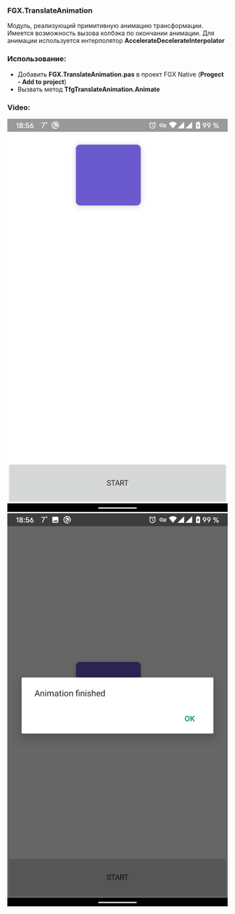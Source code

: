 ### FGX.TranslateAnimation

 Модуль, реализующий примитивную анимацию трансформации. Имеется возможность вызова колбэка по окончании анимации. Для анимации используется интерполятор **AccelerateDecelerateInterpolator**
 
 ### Использование:
 
 - Добавить **FGX.TranslateAnimation.pas** в проект FGX Native (**Progect - Add to project**)
 - Вызвать метод **TfgTranslateAnimation.Animate**
 
 ### Video:
 ![before animation](https://raw.githubusercontent.com/sinuke/FGX.FGX.TranslateAnimation/master/scr1.png)
 ![finish animatiion](https://raw.githubusercontent.com/sinuke/FGX.FGX.TranslateAnimation/master/scr2.png)
